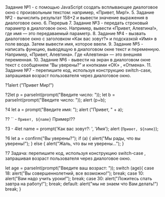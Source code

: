  Задание №1 - с помощью JavaScript создать всплывающее диалоговое окно с произвольным текстом: например, «Привет, Мир!».
5. Задание №2 - вычислить результат 158+2 и вывести значение выражения в диалоговое окно.
6. Перерыв
7. Задание №3 - передать строковый параметр в диалоговое окно. Например, вывести «Привет, Алевтина!», где имя — это передаваемый параметр.
8. Задание №4 - вызвать диалоговое окно с заголовком «Как вас зовут?» и подсказкой «Имя» в поле ввода. Затем вывести имя, которое ввели.
9. Задание №5 - написать функцию, выводящую в диалоговом окне текст и переменную. Например, «Привет, Алевтина». Где «Алевтина» — это внешняя переменная.
10. Задание №6 - вывести на экран в диалоговом окне текст с сообщением “Вы уверены?” и кнопками «ОК» , «Отмена».
11. Задание №7 - перепишите код, используя конструкцию switch-case, запрашивая возраст пользователя через диалоговое окно.

?1alert ("Привет Мир!")

?2let p = parseInt(prompt("Введите число: "));
let b = parseInt(prompt("Введите число: "));
alert (p+b);

?4 let a = prompt("Введите имя: ");
alert ("Привет, " + a);

?? `` - `Привет, ${name}` Пример!??

?3 - 4let name = prompt('Как вас зовут?: ', 'Имя');
alert (`Привет, ${name}`);

?6 let a = confirm("Вы уверены?");
if (a) {
    alert("Мы рады, что вы уверены!");
}
else {
    alert("Жаль, что вы не уверены...");
}

?7 Задача: перепишите код, используя конструкцию switch-case , 
запрашивая возраст пользователя через диалоговое окно.

let age = parseInt(prompt("Введите ваш возраст: "));
switch (age){
case 18:
    alert("Вы совершеннолетний, все возможно!");
    break;
case 10:
    alert("Вам надо учить уроки!");
    break;
case 30:
    alert("Ложитесь спать завтра на работу!");
    break;
default:
    alert("мы не знаем что Вам делать!")
    break;
}


